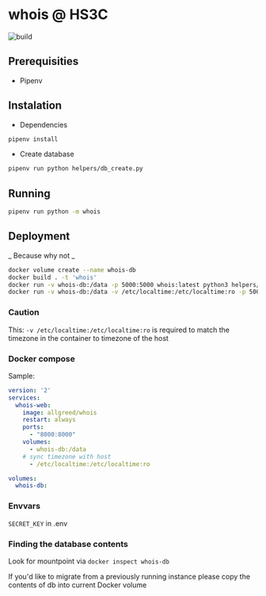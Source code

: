 # whois @ HS3C
![build](https://travis-ci.com/hs3city/whois.svg?branch=master)

## Prerequisities

- Pipenv

## Instalation

- Dependencies

```bash
pipenv install
```

- Create database

```bash
pipenv run python helpers/db_create.py
```

## Running

```bash
pipenv run python -m whois
```

## Deployment

_ Because why not _

```bash
docker volume create --name whois-db
docker build . -t 'whois'
docker run -v whois-db:/data -p 5000:5000 whois:latest python3 helpers/db_create.py
docker run -v whois-db:/data -v /etc/localtime:/etc/localtime:ro -p 5000:5000 whois:latest
```

### Caution

This: `-v /etc/localtime:/etc/localtime:ro` is required to match the timezone in the container to timezone of the host

### Docker compose

Sample:

```yaml
version: '2'
services:
  whois-web:
    image: allgreed/whois
    restart: always
    ports:
      - "8000:8000"
    volumes:
      - whois-db:/data
    # sync timezone with host
      - /etc/localtime:/etc/localtime:ro

volumes:
  whois-db:
```

### Envvars

`SECRET_KEY` in .env

### Finding the database contents

Look for mountpoint via `docker inspect whois-db`

If you'd like to migrate from a previously running instance please copy the contents of db into current Docker volume
